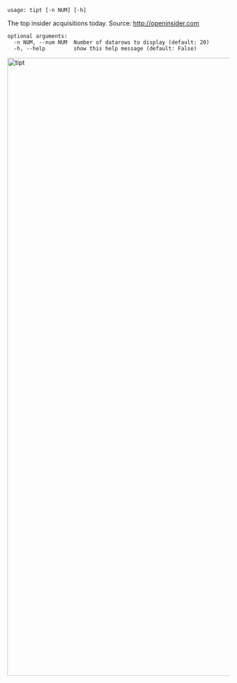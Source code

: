 ```
usage: tipt [-n NUM] [-h]
```

The top insider acquisitions today. Source: http://openinsider.com

```
optional arguments:
  -n NUM, --num NUM  Number of datarows to display (default: 20)
  -h, --help         show this help message (default: False)
```

<img width="1400" alt="tipt" src="https://user-images.githubusercontent.com/25267873/125373745-99760d80-e37d-11eb-99c4-eadd0bb095cd.png">
